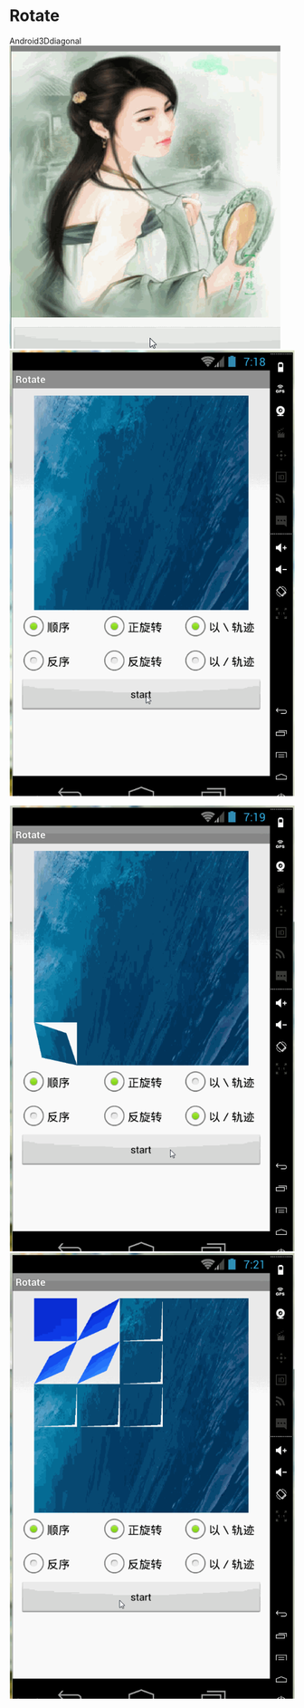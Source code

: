 # Rotate
Android3Ddiagonal
![image](https://github.com/AndroidFormWb/Rotate/blob/master/7.gif)
![image](https://github.com/AndroidFormWb/Rotate/blob/master/2.gif)

![image](https://github.com/AndroidFormWb/Rotate/blob/master/3.gif)
![image](https://github.com/AndroidFormWb/Rotate/blob/master/4.gif)
